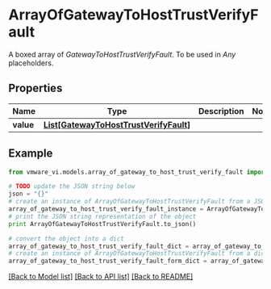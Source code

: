 # ArrayOfGatewayToHostTrustVerifyFault

A boxed array of *GatewayToHostTrustVerifyFault*. To be used in *Any* placeholders. 

## Properties
Name | Type | Description | Notes
------------ | ------------- | ------------- | -------------
**value** | [**List[GatewayToHostTrustVerifyFault]**](GatewayToHostTrustVerifyFault.md) |  | 

## Example

```python
from vmware_vi.models.array_of_gateway_to_host_trust_verify_fault import ArrayOfGatewayToHostTrustVerifyFault

# TODO update the JSON string below
json = "{}"
# create an instance of ArrayOfGatewayToHostTrustVerifyFault from a JSON string
array_of_gateway_to_host_trust_verify_fault_instance = ArrayOfGatewayToHostTrustVerifyFault.from_json(json)
# print the JSON string representation of the object
print ArrayOfGatewayToHostTrustVerifyFault.to_json()

# convert the object into a dict
array_of_gateway_to_host_trust_verify_fault_dict = array_of_gateway_to_host_trust_verify_fault_instance.to_dict()
# create an instance of ArrayOfGatewayToHostTrustVerifyFault from a dict
array_of_gateway_to_host_trust_verify_fault_form_dict = array_of_gateway_to_host_trust_verify_fault.from_dict(array_of_gateway_to_host_trust_verify_fault_dict)
```
[[Back to Model list]](../README.md#documentation-for-models) [[Back to API list]](../README.md#documentation-for-api-endpoints) [[Back to README]](../README.md)


